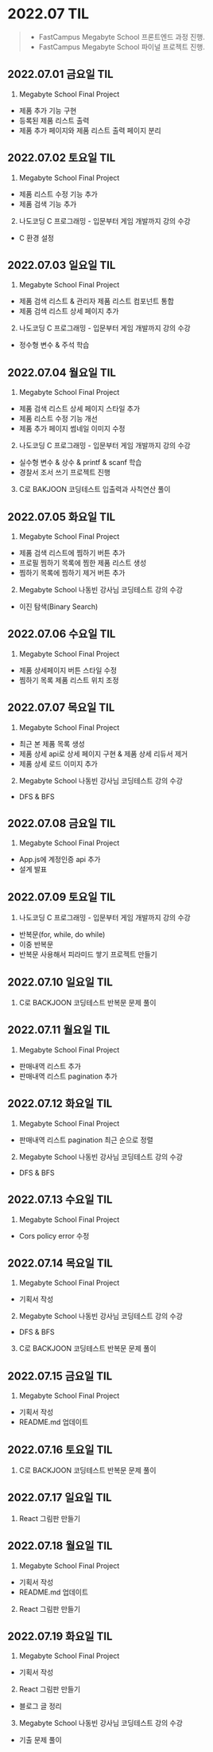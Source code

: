 # 2022.07 TIL
> - FastCampus Megabyte School 프론트엔드 과정 진행.
> - FastCampus Megabyte School 파이널 프로젝트 진행.

## 2022.07.01 금요일 TIL
1. Megabyte School Final Project
  - 제품 추가 기능 구현
  - 등록된 제품 리스트 출력
  - 제품 추가 페이지와 제품 리스트 출력 페이지 분리

## 2022.07.02 토요일 TIL
1. Megabyte School Final Project
  - 제품 리스트 수정 기능 추가
  - 제품 검색 기능 추가
2. 나도코딩 C 프로그래밍 - 입문부터 게임 개발까지 강의 수강
  - C 환경 설정

## 2022.07.03 일요일 TIL
1. Megabyte School Final Project
  - 제품 검색 리스트 & 관리자 제품 리스트 컴포넌트 통합
  - 제품 검색 리스트 상세 페이지 추가
2. 나도코딩 C 프로그래밍 - 입문부터 게임 개발까지 강의 수강
  - 정수형 변수 & 주석 학습

## 2022.07.04 월요일 TIL
1. Megabyte School Final Project 
  - 제품 검색 리스트 상세 페이지 스타일 추가
  - 제품 리스트 수정 기능 개선
  - 제품 추가 페이지 썸네일 이미지 수정
2. 나도코딩 C 프로그래밍 - 입문부터 게임 개발까지 강의 수강
  - 실수형 변수 & 상수 & printf & scanf 학습
  - 경찰서 조서 쓰기 프로젝트 진행
3. C로 BAKJOON 코딩테스트 입출력과 사칙연산 풀이

## 2022.07.05 화요일 TIL
1. Megabyte School Final Project 
  - 제품 검색 리스트에 찜하기 버튼 추가
  - 프로필 찜하기 목록에 찜한 제품 리스트 생성
  - 찜하기 목록에 찜하기 제거 버튼 추가
2. Megabyte School 나동빈 강사님 코딩테스트 강의 수강
  - 이진 탐색(Binary Search)

## 2022.07.06 수요일 TIL
1. Megabyte School Final Project 
  - 제품 상세페이지 버튼 스타일 수정
  - 찜하기 목록 제품 리스트 위치 조정

## 2022.07.07 목요일 TIL
1. Megabyte School Final Project 
  - 최근 본 제품 목록 생성
  - 제품 상세 api로 상세 페이지 구현 & 제품 상세 리듀서 제거 
  - 제품 상세 로드 이미지 추가
2. Megabyte School 나동빈 강사님 코딩테스트 강의 수강
  - DFS & BFS

## 2022.07.08 금요일 TIL
1. Megabyte School Final Project 
  - App.js에 계정인증 api 추가
  - 설계 발표

## 2022.07.09 토요일 TIL
1. 나도코딩 C 프로그래밍 - 입문부터 게임 개발까지 강의 수강
  - 반복문(for, while, do while)
  - 이중 반복문
  - 반복문 사용해서 피라미드 쌓기 프로젝트 만들기

## 2022.07.10 일요일 TIL
1. C로 BACKJOON 코딩테스트 반복문 문제 풀이

## 2022.07.11 월요일 TIL
1. Megabyte School Final Project 
  - 판매내역 리스트 추가
  - 판매내역 리스트 pagination 추가

## 2022.07.12 화요일 TIL
1. Megabyte School Final Project 
  - 판매내역 리스트 pagination 최근 순으로 정렬
2. Megabyte School 나동빈 강사님 코딩테스트 강의 수강
  - DFS & BFS

## 2022.07.13 수요일 TIL
1. Megabyte School Final Project
  - Cors policy error 수정

## 2022.07.14 목요일 TIL
1. Megabyte School Final Project
  - 기획서 작성
2. Megabyte School 나동빈 강사님 코딩테스트 강의 수강
  - DFS & BFS
3. C로 BACKJOON 코딩테스트 반복문 문제 풀이

## 2022.07.15 금요일 TIL
1. Megabyte School Final Project
  - 기획서 작성
  - README.md 업데이트

## 2022.07.16 토요일 TIL
1. C로 BACKJOON 코딩테스트 반복문 문제 풀이

## 2022.07.17 일요일 TIL
1. React 그림판 만들기 

## 2022.07.18 월요일 TIL
1. Megabyte School Final Project
  - 기획서 작성
  - README.md 업데이트
2. React 그림판 만들기

## 2022.07.19 화요일 TIL
1. Megabyte School Final Project
  - 기획서 작성
2. React 그림판 만들기
  - 블로그 글 정리
3. Megabyte School 나동빈 강사님 코딩테스트 강의 수강
  - 기출 문제 풀이